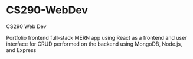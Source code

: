 # CS290-WebDev
CS290 Web Dev


Portfolio frontend full-stack MERN app using React as a frontend and user interface for CRUD performed on the backend using MongoDB, Node.js, and Express
